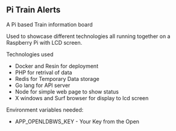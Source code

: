 ## Pi Train Alerts

A Pi based Train information board

Used to showcase different technologies all running together on a Raspberry Pi with LCD screen.

Technologies used
 - Docker and Resin for deployment
 - PHP for retrival of data
 - Redis for Temporary Data storage
 - Go lang for API server
 - Node for simple web page to show status
 - X windows and Surf browser for display to lcd screen

Environment variables needed:
 - APP_OPENLDBWS_KEY - Your Key from the Open